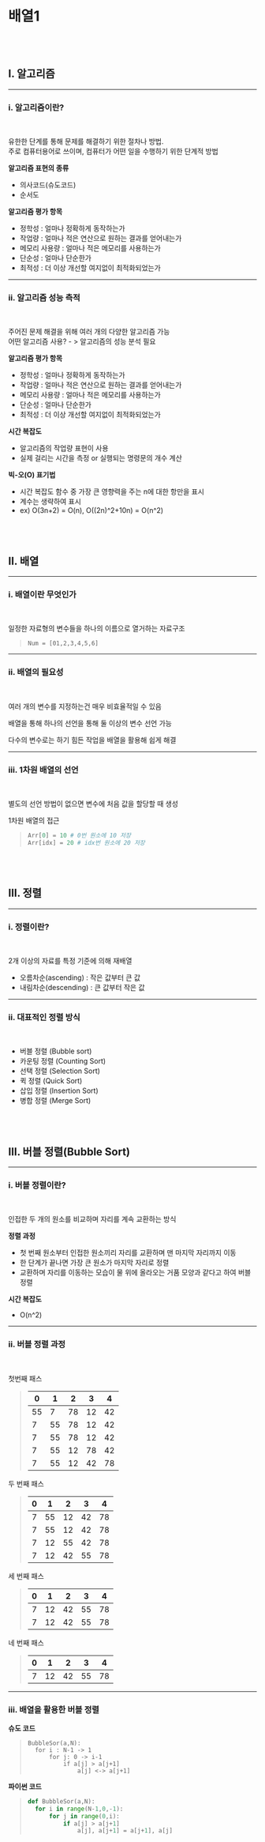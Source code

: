 # <b>배열1</b>
<br><br>

## <b>Ⅰ. 알고리즘</b>

---

### <b>ⅰ. 알고리즘이란?</b>
<br>

유한한 단계를 통해 문제를 해결하기 위한 절차나 방법.  
주로 컴퓨터용어로 쓰이며, 컴퓨터가 어떤 일을 수행하기 위한 단계적 방법  

<b>알고리즘 표현의 종류</b>
- 의사코드(슈도코드)
- 순서도  

<b>알고리즘 평가 항목</b>
- 정학성 : 얼마나 정확하게 동작하는가
- 작업량 : 얼마나 적은 연산으로 원하는 결과를 얻어내는가
- 메모리 사용량 : 얼마나 적은 메모리를 사용하는가
- 단순성 : 얼마나 단순한가
- 최적성 : 더 이상 개선할 여지없이 최적화되었는가

---
### <b>ⅱ. 알고리즘 성능 측적</b>
<br>

주어진 문제 해결을 위해 여러 개의 다양한 알고리즘 가능  
어떤 알고리즘 사용? - > 알고리즘의 성능 분석 필요

<b>알고리즘 평가 항목 </b>
- 정학성 : 얼마나 정확하게 동작하는가
- 작업량 : 얼마나 적은 연산으로 원하는 결과를 얻어내는가
- 메모리 사용량 : 얼마나 적은 메모리를 사용하는가
- 단순성 : 얼마나 단순한가
- 최적성 : 더 이상 개선할 여지없이 최적화되었는가  

<b>시간 복잡도</b>
- 알고리즘의 작업량 표현이 사용
- 실제 걸리는 시간을 측정 or 실행되는 명령문의 개수 계산

<b>빅-오(O) 표기법</b>
- 시간 복잡도 함수 중 가장 큰 영향력을 주는 n에 대한 항만을 표시
- 계수는 생략하여 표시
- ex) O(3n+2) = O(n), O((2n)^2+10n) = O(n^2)  

<br><br>


## <b>Ⅱ. 배열</b>

---

### <b>ⅰ. 배열이란 무엇인가</b>
<br>

일정한 자료형의 변수들을 하나의 이름으로 열거하는 자료구조
> `Num = [01,2,3,4,5,6]`

---
### <b>ⅱ. 배열의 필요성</b>
<br>

여러 개의 변수를 지정하는건 매우 비효율적일 수 있음  

배열을 통해 하나의 선언을 통해 둘 이상의 변수 선언 가능  

다수의 변수로는 하기 힘든 작업을 배열을 활용해 쉽게 해결

---
### <b>ⅲ. 1차원 배열의 선언</b>
<br>

별도의 선언 방법이 없으면 변수에 처음 값을 할당할 때 생성  

1차원 배열의 접근
>```python
>Arr[0] = 10 # 0번 원소에 10 저장
>Arr[idx] = 20 # idx번 원소에 20 저장
>```

<br><br>


## <b>Ⅲ. 정렬</b>

---

### <b> ⅰ. 정렬이란?</b>
<br>

2개 이상의 자료를 특정 기준에 의해 재배열
- 오름차순(ascending) : 작은 값부터 큰 값
- 내림차순(descending) : 큰 값부터 작은 값

---

### <b> ⅱ. 대표적인 정렬 방식</b>
<br>

- 버블 정렬 (Bubble sort)
- 카운팅 정렬 (Counting Sort)
- 선택 정렬 (Selection Sort)
- 퀵 정렬 (Quick Sort)
- 삽입 정렬 (Insertion Sort)
- 병합 정렬 (Merge Sort)  

<br><br>



## <b>Ⅲ. 버블 정렬(Bubble Sort)</b>

---

### <b> ⅰ. 버블 정렬이란?</b>
<br>

인접한 두 개의 원소를 비교하며 자리를 계속 교환하는 방식  

<b>정렬 과정</b>
- 첫 번째 원소부터 인접한 원소끼리 자리를 교환하며 맨 마지막 자리까지 이동
- 한 단계가 끝나면 가장 큰 원소가 마지막 자리로 정렬
- 교환하며 자리를 이동하는 모습이 물 위에 올라오는 거품 모양과 같다고 하여 버블 정렬  

<b>시간 복잡도</b>
- O(n^2)  

---

### <b> ⅱ. 버블 정렬 과정</b>
<br>

첫번째 패스
> |0|1|2|3|4|  
> |--|--|--|--|--|  
> |55 | 7 | 78 | 12 | 42|  
> |7 | 55 | 78 | 12 | 42| 
> |7 | 55 | 78 | 12 | 42| 
> |7 | 55 | 12 | 78 | 42| 
> |7 | 55 | 12 | 42 | 78|

두 번째 패스
> |0|1|2|3|4|  
> |--|--|--|--|--|  
> |7 | 55 | 12 | 42 | 78|
> |7 | 55 | 12 | 42 | 78|
> |7 | 12 | 55 | 42 | 78|
> |7 | 12 | 42 | 55 | 78|

세 번째 패스
> |0|1|2|3|4|  
> |--|--|--|--|--|  
> |7 | 12 | 42 | 55 | 78|
> |7 | 12 | 42 | 55 | 78|

네 번째 패스
> |0|1|2|3|4|  
> |--|--|--|--|--|  
> |7 | 12 | 42 | 55 | 78|  

---

### <b> ⅲ. 배열을 활용한 버블 정렬</b>
<b>슈도 코드</b>
> ```
> BubbleSor(a,N):  
>   for i : N-1 -> 1
>       for j: 0 -> i-1
>           if a[j] > a[j+1]
>               a[j] <-> a[j+1]
>```

<b>파이썬 코드</b>
> ```python
> def BubbleSor(a,N):  
>   for i in range(N-1,0,-1):
>       for j in range(0,i):
>           if a[j] > a[j+1]
>               a[j], a[j+1] = a[j+1], a[j]
>```

